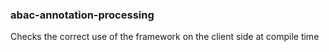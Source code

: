 ### abac-annotation-processing

Checks the correct use of the framework on the client side at compile time